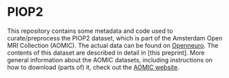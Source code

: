 # PIOP2
This repository contains some metadata and code used to curate/preprocess the PIOP2 dataset, which is part of the Amsterdam Open MRI Collection (AOMIC). The actual data can be found on [Openneuro](https://openneuro.org/datasets/ds002790). The contents of this dataset are described in detail in [this preprint]. More general information about the AOMIC datasets, including instructions on how to download (parts of) it, check out the [AOMIC website](https://nilab-uva.github.io/AOMIC.github.io/).
